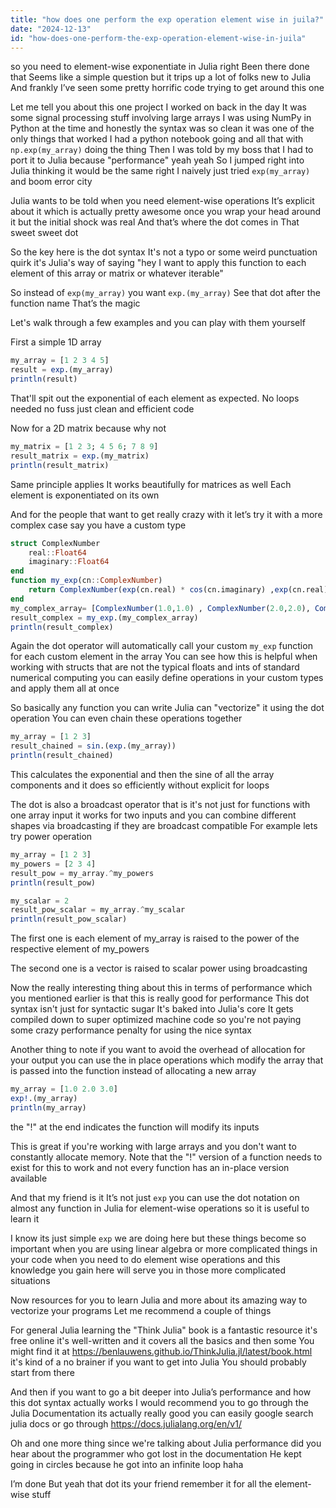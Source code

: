 ```yaml
---
title: "how does one perform the exp operation element wise in juila?"
date: "2024-12-13"
id: "how-does-one-perform-the-exp-operation-element-wise-in-juila"
---
```


 so you need to element-wise exponentiate in Julia right Been there done that Seems like a simple question but it trips up a lot of folks new to Julia And frankly I’ve seen some pretty horrific code trying to get around this one

Let me tell you about this one project I worked on back in the day It was some signal processing stuff involving large arrays I was using NumPy in Python at the time and honestly the syntax was so clean it was one of the only things that worked I had a python notebook going and all that with `np.exp(my_array)` doing the thing Then I was told by my boss that I had to port it to Julia because "performance" yeah yeah So I jumped right into Julia thinking it would be the same right I naively just tried `exp(my_array)` and boom error city

Julia wants to be told when you need element-wise operations It’s explicit about it which is actually pretty awesome once you wrap your head around it but the initial shock was real And that’s where the dot comes in That sweet sweet dot

So the key here is the dot syntax It's not a typo or some weird punctuation quirk it's Julia's way of saying "hey I want to apply this function to each element of this array or matrix or whatever iterable"

So instead of `exp(my_array)` you want `exp.(my_array)` See that dot after the function name That’s the magic

Let's walk through a few examples and you can play with them yourself

First a simple 1D array

```julia
my_array = [1 2 3 4 5]
result = exp.(my_array)
println(result)
```

That'll spit out the exponential of each element as expected. No loops needed no fuss just clean and efficient code

Now for a 2D matrix because why not

```julia
my_matrix = [1 2 3; 4 5 6; 7 8 9]
result_matrix = exp.(my_matrix)
println(result_matrix)
```

Same principle applies It works beautifully for matrices as well Each element is exponentiated on its own

And for the people that want to get really crazy with it let’s try it with a more complex case say you have a custom type

```julia
struct ComplexNumber
    real::Float64
    imaginary::Float64
end
function my_exp(cn::ComplexNumber)
    return ComplexNumber(exp(cn.real) * cos(cn.imaginary) ,exp(cn.real)*sin(cn.imaginary) )
end
my_complex_array= [ComplexNumber(1.0,1.0) , ComplexNumber(2.0,2.0), ComplexNumber(3.0,3.0)]
result_complex = my_exp.(my_complex_array)
println(result_complex)
```

Again the dot operator will automatically call your custom `my_exp` function for each custom element in the array You can see how this is helpful when working with structs that are not the typical floats and ints of standard numerical computing you can easily define operations in your custom types and apply them all at once

So basically any function you can write Julia can "vectorize" it using the dot operation You can even chain these operations together

```julia
my_array = [1 2 3]
result_chained = sin.(exp.(my_array))
println(result_chained)
```

This calculates the exponential and then the sine of all the array components and it does so efficiently without explicit for loops

The dot is also a broadcast operator that is it's not just for functions with one array input it works for two inputs and you can combine different shapes via broadcasting if they are broadcast compatible For example lets try power operation

```julia
my_array = [1 2 3]
my_powers = [2 3 4]
result_pow = my_array.^my_powers
println(result_pow)

my_scalar = 2
result_pow_scalar = my_array.^my_scalar
println(result_pow_scalar)
```

The first one is each element of my_array is raised to the power of the respective element of my_powers

The second one is a vector is raised to scalar power using broadcasting

Now the really interesting thing about this in terms of performance which you mentioned earlier is that this is really good for performance This dot syntax isn't just for syntactic sugar It's baked into Julia's core It gets compiled down to super optimized machine code so you're not paying some crazy performance penalty for using the nice syntax

Another thing to note if you want to avoid the overhead of allocation for your output you can use the in place operations which modify the array that is passed into the function instead of allocating a new array

```julia
my_array = [1.0 2.0 3.0]
exp!.(my_array)
println(my_array)
```

the "!" at the end indicates the function will modify its inputs

This is great if you're working with large arrays and you don't want to constantly allocate memory. Note that the "!" version of a function needs to exist for this to work and not every function has an in-place version available

And that my friend is it It’s not just `exp` you can use the dot notation on almost any function in Julia for element-wise operations so it is useful to learn it

I know its just simple `exp` we are doing here but these things become so important when you are using linear algebra or more complicated things in your code when you need to do element wise operations and this knowledge you gain here will serve you in those more complicated situations

Now resources for you to learn Julia and more about its amazing way to vectorize your programs Let me recommend a couple of things

For general Julia learning the "Think Julia" book is a fantastic resource it's free online it's well-written and it covers all the basics and then some You might find it at https://benlauwens.github.io/ThinkJulia.jl/latest/book.html it's kind of a no brainer if you want to get into Julia You should probably start from there

And then if you want to go a bit deeper into Julia’s performance and how this dot syntax actually works I would recommend you to go through the Julia Documentation its actually really good you can easily google search julia docs or go through https://docs.julialang.org/en/v1/

Oh and one more thing since we're talking about Julia performance did you hear about the programmer who got lost in the documentation He kept going in circles because he got into an infinite loop haha

  I’m done But yeah that dot its your friend remember it for all the element-wise stuff
